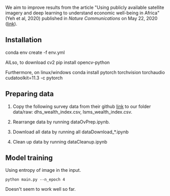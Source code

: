 We aim to improve results from the article "Using publicly available satellite imagery and deep learning to understand economic well-being in Africa" (Yeh et al, 2020) published in *Nature Communications* on May 22, 2020 ([link](https://www.nature.com/articles/s41467-020-16185-w)). 

## Installation
conda env create -f env.yml

AlLso, to download cv2
pip install opencv-python

Furthermore, on linux/windows
conda install pytorch torchvision torchaudio cudatoolkit=11.3 -c pytorch


## Preparing data
1. Copy the following survey data from their github [link](https://github.com/sustainlab-group/africa_poverty/tree/master/data) to our folder data/raw: dhs_wealth_index.csv, lsms_wealth_index.csv.

2. Rearrange data by running dataOvPrep.ipynb.
3. Download all data by running all dataDownload_*.ipynb
4. Clean up data by running dataCleanup.ipynb


## Model training
Using entropy of image in the input.
```
python main.py --n_epoch 4
```
Doesn't seem to work well so far.
